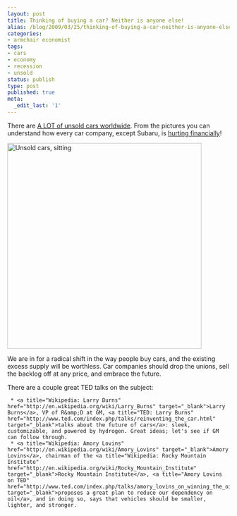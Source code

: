 ```yaml
---
layout: post
title: Thinking of buying a car? Neither is anyone else!
alias: /blog/2009/03/25/thinking-of-buying-a-car-neither-is-anyone-else/
categories:
- armchair economist
tags:
- cars
- economy
- recession
- unsold
status: publish
type: post
published: true
meta:
  _edit_last: '1'
---
```

There are <a title="Pictures of cars being stored in random places" href="http://www.businessinsider.com/unsold-cars-around-the-world-2009-2" target="_blank">A LOT of unsold cars worldwide</a>. From the pictures you can understand how every car company, except Subaru, is <a title="Autoblog: 2009 is rough for car companies" href="http://www.autoblog.com/2009/03/03/by-the-numbers-february-2009-wish-it-were-a-leap-year-edition/" target="_blank">hurting financially</a>!

<a href="http://www.businessinsider.com/unsold-cars-around-the-world-2009-2"><img title="Unsold cars, sitting" src="http://static.10gen.com/businessinsider/~~/f?id=49a8645b4b5437fc00b39ad4" alt="Unsold cars, sitting" width="440" height="467" /></a>

We are in for a radical shift in the way people buy cars, and the existing excess supply will be worthless. Car companies should drop the unions, sell the backlog off at any price, and embrace the future.

There are a couple great TED talks on the subject:

	 * <a title="Wikipedia: Larry Burns" href="http://en.wikipedia.org/wiki/Larry_Burns" target="_blank">Larry Burns</a>, VP of R&amp;D at GM, <a title="TED: Larry Burns" href="http://www.ted.com/index.php/talks/reinventing_the_car.html" target="_blank">talks about the future of cars</a>: sleek, customizable, and powered by hydrogen. Great ideas; let's see if GM can follow through.
	 * <a title="Wikipedia: Amory Lovins" href="http://en.wikipedia.org/wiki/Amory_Lovins" target="_blank">Amory Lovins</a>, chairman of the <a title="Wikipedia: Rocky Mountain Institute" href="http://en.wikipedia.org/wiki/Rocky_Mountain_Institute" target="_blank">Rocky Mountain Institute</a>, <a title="Amory Lovins on TED" href="http://www.ted.com/index.php/talks/amory_lovins_on_winning_the_oil_endgame.html" target="_blank">proposes a great plan to reduce our dependency on oil</a>, and in doing so, says that vehicles should be smaller, lighter, and stronger.

